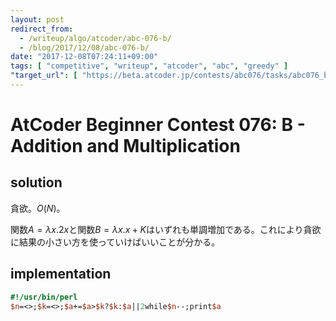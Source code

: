```yaml
---
layout: post
redirect_from:
  - /writeup/algo/atcoder/abc-076-b/
  - /blog/2017/12/08/abc-076-b/
date: "2017-12-08T07:24:11+09:00"
tags: [ "competitive", "writeup", "atcoder", "abc", "greedy" ]
"target_url": [ "https://beta.atcoder.jp/contests/abc076/tasks/abc076_b" ]
---
```


# AtCoder Beginner Contest 076: B - Addition and Multiplication

## solution

貪欲。$O(N)$。

関数$A = \lambda x. 2x$と関数$B = \lambda x. x + K$はいずれも単調増加である。これにより貪欲に結果の小さい方を使っていけばいいことが分かる。

## implementation

``` perl
#!/usr/bin/perl
$n=<>;$k=<>;$a+=$a>$k?$k:$a||2while$n--;print$a
```
